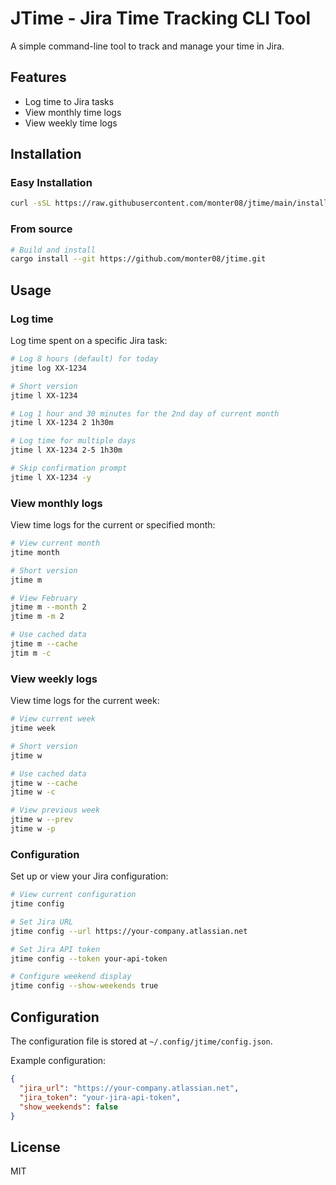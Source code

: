 # JTime - Jira Time Tracking CLI Tool

A simple command-line tool to track and manage your time in Jira.

## Features

- Log time to Jira tasks
- View monthly time logs
- View weekly time logs

## Installation

### Easy Installation

```bash
curl -sSL https://raw.githubusercontent.com/monter08/jtime/main/install.sh | bash
```

### From source

```bash
# Build and install
cargo install --git https://github.com/monter08/jtime.git
```

## Usage

### Log time

Log time spent on a specific Jira task:

```bash
# Log 8 hours (default) for today
jtime log XX-1234

# Short version
jtime l XX-1234

# Log 1 hour and 30 minutes for the 2nd day of current month
jtime l XX-1234 2 1h30m

# Log time for multiple days
jtime l XX-1234 2-5 1h30m

# Skip confirmation prompt
jtime l XX-1234 -y
```

### View monthly logs

View time logs for the current or specified month:

```bash
# View current month
jtime month

# Short version
jtime m

# View February
jtime m --month 2
jtime m -m 2

# Use cached data
jtime m --cache
jtim m -c
```

### View weekly logs

View time logs for the current week:

```bash
# View current week
jtime week

# Short version
jtime w

# Use cached data
jtime w --cache
jtime w -c

# View previous week
jtime w --prev
jtime w -p
```

### Configuration

Set up or view your Jira configuration:

```bash
# View current configuration
jtime config

# Set Jira URL
jtime config --url https://your-company.atlassian.net

# Set Jira API token
jtime config --token your-api-token

# Configure weekend display
jtime config --show-weekends true
```

## Configuration

The configuration file is stored at `~/.config/jtime/config.json`.

Example configuration:

```json
{
  "jira_url": "https://your-company.atlassian.net",
  "jira_token": "your-jira-api-token",
  "show_weekends": false
}
```

## License

MIT
